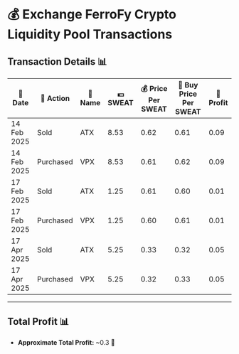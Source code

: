 # 💰 Exchange FerroFy Crypto Liquidity Pool Transactions

## Transaction Details 📊
| 📅 Date        | 🛒 Action   | 📛 Name | 💵 SWEAT   | 💰 Price Per SWEAT | 🧾 Buy Price Per SWEAT | 🌟 Profit |
|----------------|-------------|---------|------------|--------------------|------------------------|-----------|
| 14 Feb 2025    | Sold        | ATX     | 8.53       | 0.62               | 0.61                   | 0.09      |
| 14 Feb 2025    | Purchased   | VPX     | 8.53       | 0.61               | 0.62                   | 0.09      |
| 17 Feb 2025    | Sold        | ATX     | 1.25       | 0.61               | 0.60                   | 0.01      |
| 17 Feb 2025    | Purchased   | VPX     | 1.25       | 0.60               | 0.61                   | 0.01      |
| 17 Apr 2025    | Sold        | ATX     | 5.25       | 0.33               | 0.32                   | 0.05      |
| 17 Apr 2025    | Purchased   | VPX     | 5.25       | 0.32               | 0.33                   | 0.05      |

---

## Total Profit 📊
- **Approximate Total Profit:** ~0.3 💸
